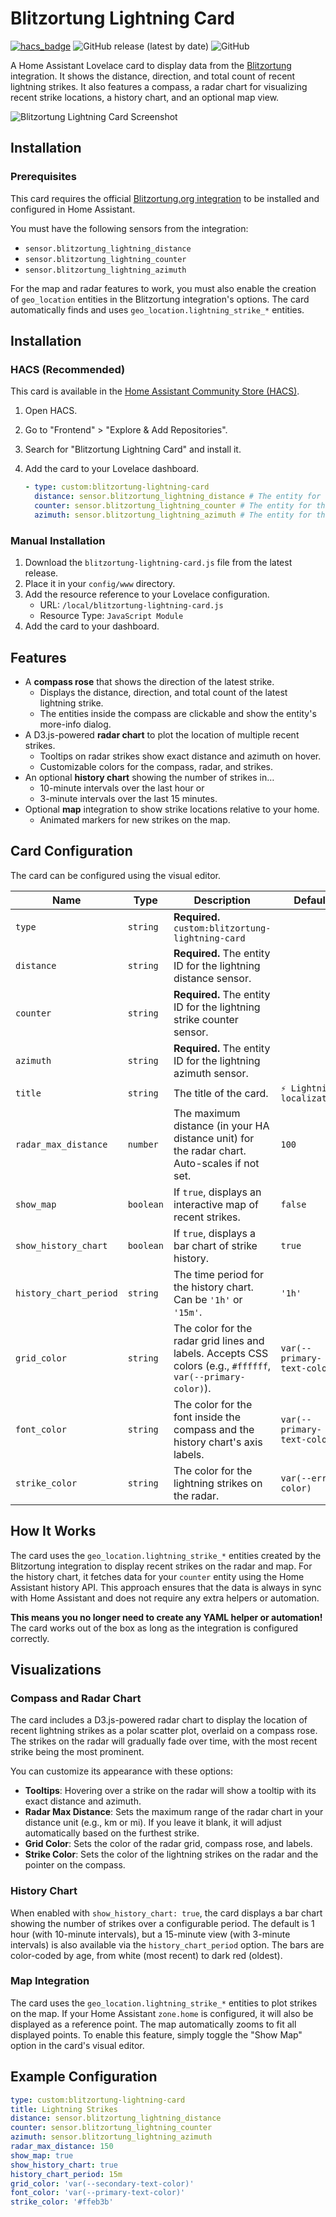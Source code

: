 # Blitzortung Lightning Card

[![hacs_badge](https://img.shields.io/badge/HACS-Default-orange.svg)](https://github.com/hacs/integration)
![GitHub release (latest by date)](https://img.shields.io/github/v/release/timmaurice/lovelace-blitzortung-lightning-card)
![GitHub](https://img.shields.io/github/license/timmaurice/lovelace-blitzortung-lightning-card)

A Home Assistant Lovelace card to display data from the [Blitzortung](https://github.com/mrk-its/homeassistant-blitzortung) integration. It shows the distance, direction, and total count of recent lightning strikes. It also features a compass, a radar chart for visualizing recent strike locations, a history chart, and an optional map view.

![Blitzortung Lightning Card Screenshot](https://raw.githubusercontent.com/timmaurice/lovelace-blitzortung-lightning-card/main/image.png)

## Installation

### Prerequisites

This card requires the official [Blitzortung.org integration](https://github.com/mrk-its/homeassistant-blitzortung) to be installed and configured in Home Assistant.

You must have the following sensors from the integration:

- `sensor.blitzortung_lightning_distance`
- `sensor.blitzortung_lightning_counter`
- `sensor.blitzortung_lightning_azimuth`

For the map and radar features to work, you must also enable the creation of `geo_location` entities in the Blitzortung integration's options. The card automatically finds and uses `geo_location.lightning_strike_*` entities.

## Installation

### HACS (Recommended)

This card is available in the [Home Assistant Community Store (HACS)](https://hacs.xyz/).

1.  Open HACS.
2.  Go to "Frontend" > "Explore & Add Repositories".
3.  Search for "Blitzortung Lightning Card" and install it.
4.  Add the card to your Lovelace dashboard.

    ```yaml
    - type: custom:blitzortung-lightning-card
      distance: sensor.blitzortung_lightning_distance # The entity for the distance to the latest strike
      counter: sensor.blitzortung_lightning_counter # The entity for the total strike count
      azimuth: sensor.blitzortung_lightning_azimuth # The entity for the direction of the latest strike
    ```

### Manual Installation

1.  Download the `blitzortung-lightning-card.js` file from the latest release.
2.  Place it in your `config/www` directory.
3.  Add the resource reference to your Lovelace configuration.
    - URL: `/local/blitzortung-lightning-card.js`
    - Resource Type: `JavaScript Module`
4.  Add the card to your dashboard.

## Features

- A **compass rose** that shows the direction of the latest strike.
  - Displays the distance, direction, and total count of the latest lightning strike.
  - The entities inside the compass are clickable and show the entity's more-info dialog.
- A D3.js-powered **radar chart** to plot the location of multiple recent strikes.
  - Tooltips on radar strikes show exact distance and azimuth on hover.
  - Customizable colors for the compass, radar, and strikes.
- An optional **history chart** showing the number of strikes in…
  - 10-minute intervals over the last hour or
  - 3-minute intervals over the last 15 minutes.
- Optional **map** integration to show strike locations relative to your home.
  - Animated markers for new strikes on the map.

## Card Configuration

The card can be configured using the visual editor.

| Name                   | Type      | Description                                                                                                  | Default                     |
| ---------------------- | --------- | ------------------------------------------------------------------------------------------------------------ | --------------------------- |
| `type`                 | `string`  | **Required.** `custom:blitzortung-lightning-card`                                                            |                             |
| `distance`             | `string`  | **Required.** The entity ID for the lightning distance sensor.                                               |                             |
| `counter`              | `string`  | **Required.** The entity ID for the lightning strike counter sensor.                                         |                             |
| `azimuth`              | `string`  | **Required.** The entity ID for the lightning azimuth sensor.                                                |                             |
| `title`                | `string`  | The title of the card.                                                                                       | `⚡ Lightning localization` |
| `radar_max_distance`   | `number`  | The maximum distance (in your HA distance unit) for the radar chart. Auto-scales if not set.                 | `100`                       |
| `show_map`             | `boolean` | If `true`, displays an interactive map of recent strikes.                                                    | `false`                     |
| `show_history_chart`   | `boolean` | If `true`, displays a bar chart of strike history.                                                           | `true`                      |
| `history_chart_period` | `string`  | The time period for the history chart. Can be `'1h'` or `'15m'`.                                             | `'1h'`                      |
| `grid_color`           | `string`  | The color for the radar grid lines and labels. Accepts CSS colors (e.g., `#ffffff`, `var(--primary-color)`). | `var(--primary-text-color)` |
| `font_color`           | `string`  | The color for the font inside the compass and the history chart's axis labels.                               | `var(--primary-text-color)` |
| `strike_color`         | `string`  | The color for the lightning strikes on the radar.                                                            | `var(--error-color)`        |

## How It Works

The card uses the `geo_location.lightning_strike_*` entities created by the Blitzortung integration to display recent strikes on the radar and map. For the history chart, it fetches data for your `counter` entity using the Home Assistant history API. This approach ensures that the data is always in sync with Home Assistant and does not require any extra helpers or automation.

**This means you no longer need to create any YAML helper or automation!** The card works out of the box as long as the integration is configured correctly.

## Visualizations

### Compass and Radar Chart

The card includes a D3.js-powered radar chart to display the location of recent lightning strikes as a polar scatter plot, overlaid on a compass rose. The strikes on the radar will gradually fade over time, with the most recent strike being the most prominent.

You can customize its appearance with these options:

- **Tooltips**: Hovering over a strike on the radar will show a tooltip with its exact distance and azimuth.
- **Radar Max Distance**: Sets the maximum range of the radar chart in your distance unit (e.g., km or mi). If you leave it blank, it will adjust automatically based on the furthest strike.
- **Grid Color**: Sets the color of the radar grid, compass rose, and labels.
- **Strike Color**: Sets the color of the lightning strikes on the radar and the pointer on the compass.

### History Chart

When enabled with `show_history_chart: true`, the card displays a bar chart showing the number of strikes over a configurable period. The default is 1 hour (with 10-minute intervals), but a 15-minute view (with 3-minute intervals) is also available via the `history_chart_period` option. The bars are color-coded by age, from white (most recent) to dark red (oldest).

### Map Integration

The card uses the `geo_location.lightning_strike_*` entities to plot strikes on the map. If your Home Assistant `zone.home` is configured, it will also be displayed as a reference point. The map automatically zooms to fit all displayed points. To enable this feature, simply toggle the "Show Map" option in the card's visual editor.

## Example Configuration

```yaml
type: custom:blitzortung-lightning-card
title: Lightning Strikes
distance: sensor.blitzortung_lightning_distance
counter: sensor.blitzortung_lightning_counter
azimuth: sensor.blitzortung_lightning_azimuth
radar_max_distance: 150
show_map: true
show_history_chart: true
history_chart_period: 15m
grid_color: 'var(--secondary-text-color)'
font_color: 'var(--primary-text-color)'
strike_color: '#ffeb3b'
```
